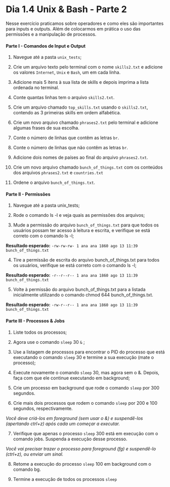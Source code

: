 # Dia 1.4 Unix & Bash - Parte 2
Nesse exercício praticamos sobre operadores e como eles são importantes para inputs e outputs. Além de colocarmos em prática o uso das permissões e a manipulação de processos.

#### Parte I - Comandos de Input e Output

1. Navegue até a pasta `unix_tests`;

2. Crie um arquivo texto pelo terminal com o nome `skills2.txt` e adicione os valores `Internet`, `Unix` e `Bash`, um em cada linha.

3. Adicione mais 5 itens à sua lista de skills e depois imprima a lista ordenada no terminal. 

4. Conte quantas linhas tem o arquivo `skills2.txt`.

5. Crie um arquivo chamado `top_skills.txt` usando o `skills2.txt`, contendo as 3 primeiras skills em ordem alfabética.

6. Crie um novo arquivo chamado `phrases2.txt` pelo terminal e adicione algumas frases de sua escolha.

7. Conte o número de linhas que contêm as letras `br`.

8. Conte o número de linhas que não contêm as letras `br`.

9. Adicione dois nomes de países ao final do arquivo `phrases2.txt`.

10. Crie um novo arquivo chamado `bunch_of_things.txt` com os conteúdos dos arquivos `phrases2.txt` e `countries.txt`

11. Ordene o arquivo `bunch_of_things.txt`.

#### Parte II - Permissões

1. Navegue até a pasta unix_tests;

2. Rode o comando ls -l e veja quais as permissões dos arquivos;

3. Mude a permissão do arquivo `bunch_of_things.txt` para que todos os usuários possam ter acesso à leitura e escrita, e verifique se está correto com o comando ls -l;

**Resultado esperado:**  `-rw-rw-rw- 1 ana ana 1860 ago 13 11:39 bunch_of_things.txt`

4. Tire a permissão de escrita do arquivo bunch_of_things.txt para todos os usuários, verifique se está correto com o comando ls -l;

**Resultado esperado:** `-r--r--r-- 1 ana ana 1860 ago 13 11:39 bunch_of_things.txt`

5. Volte à permissão do arquivo bunch_of_things.txt para a listada inicialmente utilizando o comando chmod 644 bunch_of_things.txt.

**Resultado esperado:** `-rw-r--r-- 1 ana ana 1860 ago 13 11:39 bunch_of_things.txt`

#### Parte III - Processos & Jobs
1. Liste todos os processos;

2. Agora use o comando `sleep` 30 `&` ;

3. Use a listagem de processos para encontrar o PID do processo que está executando o comando `sleep` 30 e termine a sua execução (mate o processo);

4. Execute novamente o comando `sleep` 30, mas agora sem o &. Depois, faça com que ele continue executando em background;

5. Crie um processo em background que rode o comando `sleep` por 300 segundos.

6. Crie mais dois processos que rodem o comando `sleep` por 200 e 100 segundos, respectivamente.

_Você deve criá-los em foreground (sem usar o &) e suspendê-los (apertando ctrl+z) após cada um começar a executar._

7. Verifique que apenas o processo `sleep` 300 está em execução com o comando jobs. Suspenda a execução desse processo.

_Você vai precisar trazer o processo para foreground (fg) e suspendê-lo (ctrl+z), ou enviar um sinal._

8. Retome a execução do processo `sleep` 100 em background com o comando bg.

9. Termine a execução de todos os processos `sleep`